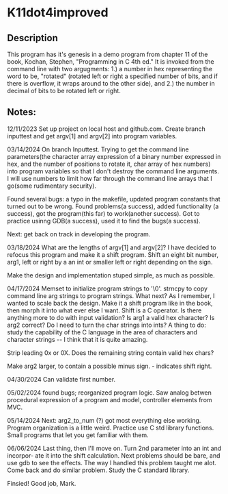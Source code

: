 # K11dot4improved
## Description
This program has it's genesis in a demo program from chapter 11 of the book,
Kochan, Stephen, "Programming in C 4th ed." It is invoked from the command
line with two argugments: 1.) a number in hex representing the word to be,
"rotated" (rotated left or right a specified number of bits, and if there is
overflow, it wraps around to the other side), and 2.) the number in decimal 
of bits to be rotated left or right.
## Notes:
12/11/2023
    Set up project on local host and github.com.
    Create branch inputtest and get argv[1] and argv[2] into program
variables.

03/14/2024
On branch Inputtest. Trying to get the command line parameters(the character 
array expression of a binary number expressed in hex, and the number of 
positions to rotate it, char array of hex numbers) into program variables so
that I don't destroy the command line arguments. I will use numbers to limit
how far through the command line arrays that I go(some rudimentary security).

Found several bugs: a typo in the makefile, updated program constants that 
turned out to be wrong. Found problems(a success), added functionality
(a success), got the program(this far) to work(another success). Got to 
practice usinng GDB(a success), used it to find the bugs(a success).

Next: get back on track in developing the program.

03/18/2024
What are the lengths of argv[1] and argv[2]?
I have decided to refocus this program and make it a shift program. Shift an
eight bit number, arg1, left or right by a an int or smaller left or right 
depending on the sign. 

Make the design and implementation stuped simple, as much as possible.

04/17/2024
Memset to initialize program strings to '\0'. strncpy to copy command line
arg strings to program strings. What next? As I remember, I wanted to scale
back the design. Make it a shift program like in the book, then morph it into
what ever else I want. Shift is a C operator. Is there anything more to do 
with input validation? Is arg1 a valid hex character? Is arg2 correct? Do I 
need to turn the char strings into ints? A thing to do: study the capability
of the C language in the area of characters and character strings -- I think
that it is quite amazing.

Strip leading 0x or 0X. Does the remaining string contain valid hex chars?

Make arg2 larger, to contain a possible minus sign. - indicates shift right.

04/30/2024
Can validate first number. 

05/02/2024
found bugs; reorganized program logic. Saw analog betwen procedural expression
of a program and model, controller elements from MVC.

05/14/2024
Next: arg2_to_num (?) 
got most everything else working. Program organization is a little weird.
Practice use C std library functions. Small programs that let you get familiar
with them.

06/06/2024
Last thing, then I'll move on. Turn 2nd parameter into an int and incorpor-
ate it into the shift calculation. Next problems should be bare, and use
gdb to see the effects. The way I handled this problem taught me alot. Come
back and do similar problem. Study the C standard library.

Finsied! Good job, Mark.























